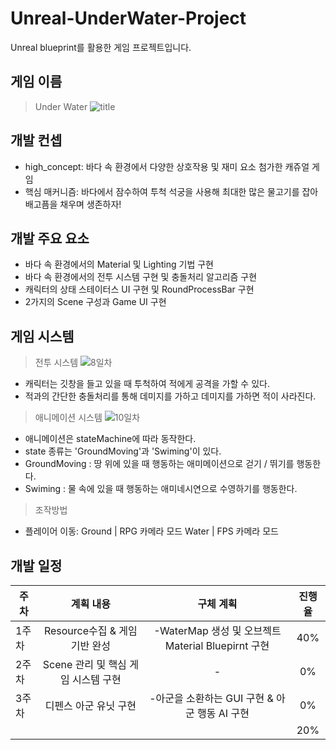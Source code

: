# Unreal-UnderWater-Project
 Unreal blueprint를 활용한 게임 프로젝트입니다.

  ## 게임 이름 
 > Under Water
![title](https://github.com/UihwanLee/Unreal-UnderWater-Project/assets/36596037/6c41e4af-b277-4a8d-9aa7-e9c0c420f614)


## 개발 컨셉

 * high_concept: 바다 속 환경에서 다양한 상호작용 및 재미 요소 첨가한 캐쥬얼 게임
 * 핵심 매커니즘: 바다에서 잠수하여 투척 석궁을 사용해 최대한 많은 물고기를 잡아 배고픔을 채우며 생존하자!

  
## 개발 주요 요소 

- 바다 속 환경에서의 Material 및 Lighting 기법 구현
- 바다 속 환경에서의 전투 시스템 구현 및 충돌처리 알고리즘 구현
- 캐릭터의 상태 스테이터스 UI 구현 및 RoundProcessBar 구현
- 2가지의 Scene 구성과 Game UI 구현

## 게임 시스템

> 전투 시스템
![8일차](https://github.com/UihwanLee/Unreal-UnderWater-Project/assets/36596037/3df62fa6-92c7-456c-90cf-57b443cf8639)
- 캐릭터는 깃창을 들고 있을 때 투척하여 적에게 공격을 가할 수 있다.
- 적과의 간단한 충돌처리를 통해 데미지를 가하고 데미지를 가하면 적이 사라진다.

> 애니메이션 시스템
![10일차](https://github.com/UihwanLee/Unreal-UnderWater-Project/assets/36596037/40763dd6-f6f6-4f91-a54b-c450bb8d17e9)
 - 애니메이션은 stateMachine에 따라 동작한다.
 - state 종류는 'GroundMoving'과 'Swiming'이 있다.
 - GroundMoving : 땅 위에 있을 때 행동하는 애미메이션으로 걷기 / 뛰기를 행동한다.
 - Swiming      : 물 속에 있을 때 행동하는 애미네시연으로 수영하기를 행동한다.

> 조작방법
- 플레이어 이동: Ground | RPG 카메라 모드
                Water  | FPS 카메라 모드


## 개발 일정

|주차|계획 내용|구체 계획|진행율|
|----|:----:|:----------:|:----:|
|1주차|Resource수집 & 게임 기반 완성|-WaterMap 생성 및 오브젝트 Material Bluepirnt 구현 |40%|
|2주차|Scene 관리 및 핵심 게임 시스템 구현|-|0%|
|3주차|디펜스 아군 유닛 구현|-아군을 소환하는 GUI 구현 & 아군 행동 AI 구현|0%|
||||20%|


